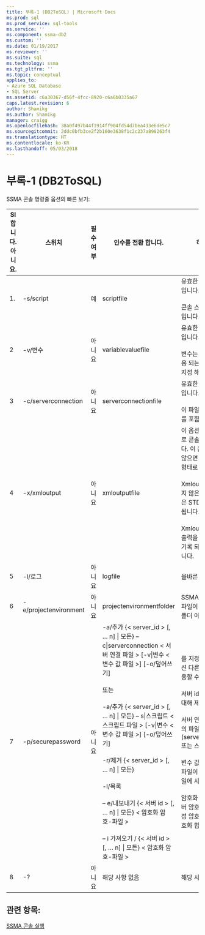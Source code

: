 ```yaml
---
title: 부록-1 (DB2ToSQL) | Microsoft Docs
ms.prod: sql
ms.prod_service: sql-tools
ms.service: ''
ms.component: ssma-db2
ms.custom: ''
ms.date: 01/19/2017
ms.reviewer: ''
ms.suite: sql
ms.technology: ssma
ms.tgt_pltfrm: ''
ms.topic: conceptual
applies_to:
- Azure SQL Database
- SQL Server
ms.assetid: c6a30367-d56f-4fcc-8920-c6a6b0335a67
caps.latest.revision: 6
author: Shamikg
ms.author: Shamikg
manager: craigg
ms.openlocfilehash: 38a0f497b44f1914ff904fd54d7bea433e6de5c7
ms.sourcegitcommit: 2ddc0bfb3ce2f2b160e3638f1c2c237a898263f4
ms.translationtype: HT
ms.contentlocale: ko-KR
ms.lasthandoff: 05/03/2018
---
```

# <a name="appendix---1-db2tosql"></a>부록-1 (DB2ToSQL)
SSMA 콘솔 명령줄 옵션의 빠른 보기:  
  
|Sl 합니다. 아니요.|스위치|필수 여부|인수를 전환 합니다.|허용 되는 값|  
|-----------|----------|-------------|-------------------|--------------------|  
|1.|-s/script|예|scriptfile|유효한 XML 파일 이름입니다.<br /><br />콘솔 스크립트 정의 파일입니다.|  
|2|-v/변수|아니요|variablevaluefile|유효한 XML 파일 이름입니다.<br /><br />변수는 스크립트 파일 사용 되는 경우이 파일을 지정 해야 합니다.|  
|3|-c/serverconnection|아니요|serverconnectionfile|유효한 XML 파일 이름입니다.<br /><br />이 파일 서버 연결 정보를 포함합니다.|  
|4|-x/xmloutput|아니요|xmloutputfile|이 옵션은 XML 형식으로 콘솔 출력을 나타냅니다. 이 옵션을 지정 하지 않으면 기본 출력 텍스트 형태로 표시 됩니다.<br /><br />Xmloutputfile 지정 되지 않은 경우 XML 출력은 STDOUT으로 전송 됩니다.<br /><br />Xmloutputfile에 콘솔 출력을 XML 형식으로 기록 되는 파일의 이름입니다.|  
|5|-l/로그|아니요|logfile|올바른 파일 이름입니다.|  
|6|-e/projectenvironment|아니요|projectenvironmentfolder|SSMA 프로젝트 환경 파일이 포함 된 올바른 폴더 이름입니다.|  
|7|-p/securepassword|아니요|-a/추가 {< server_id > [, … n] &#124; 모든} – c&#124;serverconnection < 서버 연결 파일 > [-v&#124;변수 < 변수 값 파일 >] [-o/덮어쓰기]<br /><br />또는<br /><br />-a/추가 {< server_id > [, … n] &#124; 모든} – s&#124;스크립트 < 스크립트 파일 > [-v&#124;변수 < 변수 값 파일 >] [-o/덮어쓰기]<br /><br />-r/제거 {< server_id > [, … n] &#124; 모든}<br /><br />-l/목록<br /><br />– e/내보내기 {< 서버 id > [, … n] &#124; 모든} < 암호화 암호-파일 ><br /><br />– i 가져오기 / {< 서버 id > [, … n] &#124; 모든} < 암호화 암호-파일 >|를 지정 하는 경우이 옵션 다른 옵션과 함께 사용할 수 없습니다.<br /><br />서버 id: {string} 서버에 대해 제공 된 고유 ID<br /><br />서버 연결 파일: 서버 정의 파일 (serverconnectionfile 또는 스크립트 파일).<br /><br />변수 값 파일: 변수 정의 파일이 며 서버 연결 파일에 사용 합니다.<br /><br />암호화 암호 – 파일: 서버 암호 파일 사용자 지정 암호를 사용 하 여 암호화 합니다.|  
|8|-?|아니요|해당 사항 없음|해당 사항 없음|  
  
## <a name="see-also"></a>관련 항목:  
[SSMA 콘솔 실행](http://msdn.microsoft.com/en-us/ce63f633-067d-4f04-b8e9-e1abd7ec740b)  
  

